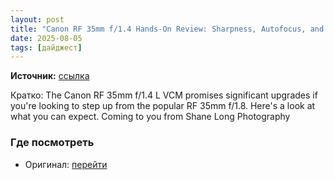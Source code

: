 ```yaml
---
layout: post
title: "Canon RF 35mm f/1.4 Hands-On Review: Sharpness, Autofocus, and More"
date: 2025-08-05
tags: [дайджест]
---
```


**Источник:** [ссылка](https://fstoppers.com/reviews/canon-rf-35mm-f14-hands-review-sharpness-autofocus-and-more-707989?utm_source=FS_RSS&utm_medium=RSS&utm_campaign=Main_RSS)

Кратко: The Canon RF 35mm f/1.4 L VCM promises significant upgrades if you're looking to step up from the popular RF 35mm f/1.8. Here's a look at what you can expect. Coming to you from Shane Long Photography

### Где посмотреть
- Оригинал: [перейти]({link})
